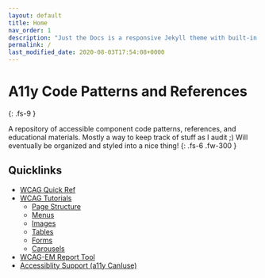 ```yaml
---
layout: default
title: Home
nav_order: 1
description: "Just the Docs is a responsive Jekyll theme with built-in search that is easily customizable and hosted on GitHub Pages."
permalink: /
last_modified_date: 2020-08-03T17:54:08+0000
---
```


# A11y Code Patterns and References
{: .fs-9 }

A repository of accessible component code patterns, references, and educational materials. Mostly a way to keep track of stuff as I audit ;) Will eventually be organized and styled into a nice thing!
{: .fs-6 .fw-300 }

## Quicklinks

-	[WCAG Quick Ref](https://www.w3.org/WAI/WCAG21/quickref/) 
-	[WCAG Tutorials](https://www.w3.org/WAI/tutorials/page-structure/)
	-	[Page Structure](https://www.w3.org/WAI/tutorials/page-structure/)
	-	[Menus](https://www.w3.org/WAI/tutorials/menus/)
	-	[Images](https://www.w3.org/WAI/tutorials/images/)
	-	[Tables](https://www.w3.org/WAI/tutorials/tables/)
	-	[Forms](https://www.w3.org/WAI/tutorials/forms/)
	-	[Carousels](https://www.w3.org/WAI/tutorials/carousels/)
- 	[WCAG-EM Report Tool](https://www.w3.org/WAI/eval/report-tool/#!/)
- 	[Accessiblity Support (a11y CanIuse)](https://a11ysupport.io/)
	
